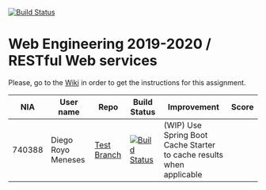 [![Build Status](https://travis-ci.org/UNIZAR-30246-WebEngineering/lab3-restful-ws.svg?branch=master)](https://travis-ci.org/UNIZAR-30246-WebEngineering/lab3-restful-ws)
# Web Engineering 2019-2020 / RESTful Web services
Please, go to the [Wiki](https://github.com/UNIZAR-30246-WebEngineering/lab3-restful-ws/wiki) in order to get the instructions for this assignment.

| NIA    | User name | Repo | Build Status | Improvement | Score
|--------|-----------|------|--------------|-------------|--------
|740388  | Diego Royo Meneses | [Test Branch](https://github.com/diegoroyo/lab3-restful-ws/tree/test)    | [![Build Status](https://travis-ci.org/diegoroyo/lab3-restful-ws.svg?branch=test)](https://travis-ci.org/diegoroyo/lab3-restful-ws/tree/test)| (WIP) Use Spring Boot Cache Starter to cache results when applicable |

